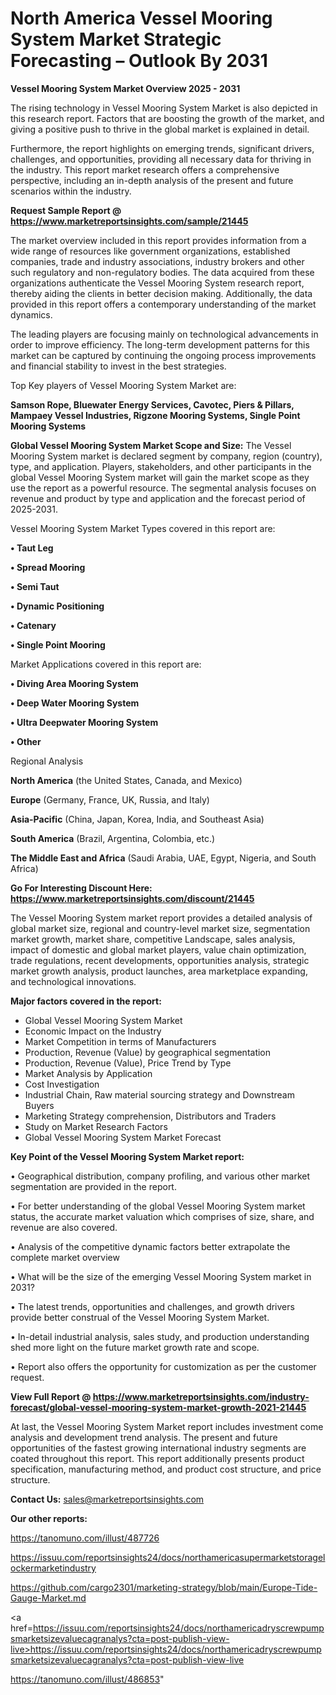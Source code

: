 # North America Vessel Mooring System Market Strategic Forecasting – Outlook By 2031

<Strong> Vessel Mooring System Market Overview 2025 - 2031</strong>

The rising technology in Vessel Mooring System Market is also depicted in this research report. Factors that are boosting the growth of the market, and giving a positive push to thrive in the global market is explained in detail.

Furthermore, the report highlights on emerging trends, significant drivers, challenges, and opportunities, providing all necessary data for thriving in the industry. This report market research offers a comprehensive perspective, including an in-depth analysis of the present and future scenarios within the industry.

<strong>Request Sample Report @ <a href=https://www.marketreportsinsights.com/sample/21445>https://www.marketreportsinsights.com/sample/21445</a></strong>

The market overview included in this report provides information from a wide range of resources like government organizations, established companies, trade and industry associations, industry brokers and other such regulatory and non-regulatory bodies. The data acquired from these organizations authenticate the Vessel Mooring System research report, thereby aiding the clients in better decision making. Additionally, the data provided in this report offers a contemporary understanding of the market dynamics.

The leading players are focusing mainly on technological advancements in order to improve efficiency. The long-term development patterns for this market can be captured by continuing the ongoing process improvements and financial stability to invest in the best strategies.

Top Key players of Vessel Mooring System Market are:

<strong>Samson Rope, Bluewater Energy Services, Cavotec, Piers & Pillars, Mampaey Vessel Industries, Rigzone Mooring Systems, Single Point Mooring Systems</strong>

<strong><b>Global Vessel Mooring System Market Scope and Size:</b></strong>
The Vessel Mooring System market is declared segment by company, region (country), type, and application. Players, stakeholders, and other participants in the global Vessel Mooring System market will gain the market scope as they use the report as a powerful resource. The segmental analysis focuses on revenue and product by type and application and the forecast period of 2025-2031.

Vessel Mooring System Market Types covered in this report are:

<strong>• Taut Leg

• Spread Mooring

• Semi Taut

• Dynamic Positioning

• Catenary

• Single Point Mooring</strong>

Market Applications covered in this report are:

<strong>• Diving Area Mooring System

• Deep Water Mooring System

• Ultra Deepwater Mooring System

• Other</strong> 

Regional Analysis

<strong>North America</strong> (the United States, Canada, and Mexico)

<strong>Europe</strong> (Germany, France, UK, Russia, and Italy)

<strong>Asia-Pacific</strong> (China, Japan, Korea, India, and Southeast Asia)

<strong>South America</strong> (Brazil, Argentina, Colombia, etc.)

<strong>The Middle East and Africa</strong> (Saudi Arabia, UAE, Egypt, Nigeria, and South Africa)

<strong>Go For Interesting Discount Here: <a href=https://www.marketreportsinsights.com/discount/21445>https://www.marketreportsinsights.com/discount/21445</a></strong>

The Vessel Mooring System market report provides a detailed analysis of global market size, regional and country-level market size, segmentation market growth, market share, competitive Landscape, sales analysis, impact of domestic and global market players, value chain optimization, trade regulations, recent developments, opportunities analysis, strategic market growth analysis, product launches, area marketplace expanding, and technological innovations.

<strong><b>Major factors covered in the report:</b></strong>
<ul>
  <li>Global Vessel Mooring System Market </li>
  <li>Economic Impact on the Industry</li>
  <li>Market Competition in terms of Manufacturers</li>
  <li>Production, Revenue (Value) by geographical segmentation</li>
  <li>Production, Revenue (Value), Price Trend by Type</li>
  <li>Market Analysis by Application</li>
  <li>Cost Investigation</li>
  <li>Industrial Chain, Raw material sourcing strategy and Downstream Buyers</li>
  <li>Marketing Strategy comprehension, Distributors and Traders</li>
  <li>Study on Market Research Factors</li>
  <li>Global Vessel Mooring System Market Forecast</li>
</ul>

<strong><b>Key Point of the Vessel Mooring System Market report:</b></strong>

• Geographical distribution, company profiling, and various other market segmentation are provided in the report.

• For better understanding of the global Vessel Mooring System market status, the accurate market valuation which comprises of size, share, and revenue are also covered.

• Analysis of the competitive dynamic factors better extrapolate the complete market overview

• What will be the size of the emerging Vessel Mooring System market in 2031?

• The latest trends, opportunities and challenges, and growth drivers provide better construal of the Vessel Mooring System Market.

• In-detail industrial analysis, sales study, and production understanding shed more light on the future market growth rate and scope.

• Report also offers the opportunity for customization as per the customer request.

<strong><b>View Full Report @ <a href=https://www.marketreportsinsights.com/industry-forecast/global-vessel-mooring-system-market-growth-2021-21445>https://www.marketreportsinsights.com/industry-forecast/global-vessel-mooring-system-market-growth-2021-21445</a></b></strong>


At last, the Vessel Mooring System Market report includes investment come analysis and development trend analysis. The present and future opportunities of the fastest growing international industry segments are coated throughout this report. This report additionally presents product specification, manufacturing method, and product cost structure, and price structure.

<strong>Contact Us:</strong>
sales@marketreportsinsights.com

<strong>Our other reports:</strong>

<a href=https://tanomuno.com/illust/487726>https://tanomuno.com/illust/487726</a>

<a href=https://issuu.com/reportsinsights24/docs/northamericasupermarketstoragelockermarketindustry>https://issuu.com/reportsinsights24/docs/northamericasupermarketstoragelockermarketindustry</a>

<a href=https://github.com/cargo2301/marketing-strategy/blob/main/Europe-Tide-Gauge-Market.md>https://github.com/cargo2301/marketing-strategy/blob/main/Europe-Tide-Gauge-Market.md</a>

<a href=https://issuu.com/reportsinsights24/docs/northamericadryscrewpumpsmarketsizevaluecagranalys?cta=post-publish-view-live>https://issuu.com/reportsinsights24/docs/northamericadryscrewpumpsmarketsizevaluecagranalys?cta=post-publish-view-live</a>

<a href=https://tanomuno.com/illust/486853>https://tanomuno.com/illust/486853</a>"
